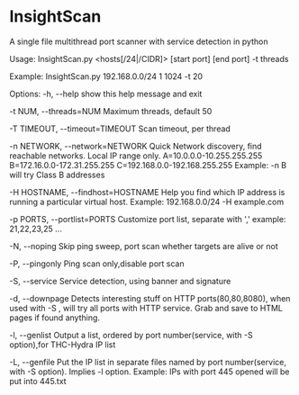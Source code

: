 InsightScan
===========

A single file multithread port scanner with service detection in python

Usage: InsightScan.py <hosts[/24|/CIDR]> [start port] [end port] -t threads

Example: InsightScan.py 192.168.0.0/24 1 1024 -t 20

Options:
  -h, --help            show this help message and exit
  
  -t NUM, --threads=NUM
                        Maximum threads, default 50
                        
  -T TIMEOUT, --timeout=TIMEOUT
                        Scan timeout, per thread
                        
  -n NETWORK, --network=NETWORK
                       Quick Network discovery, find reachable networks.
                       Local IP range only. 
                       A=10.0.0.0-10.255.255.255
                       B=172.16.0.0-172.31.255.255
                       C=192.168.0.0-192.168.255.255 
                       Example: -n B will try Class B addresses     
                       
  -H HOSTNAME, --findhost=HOSTNAME
                        Help you find which IP address is running a particular
                        virtual host. Example: 192.168.0.0/24 -H example.com  
                        
  -p PORTS, --portlist=PORTS
                        Customize port list, separate with ',' example:
                        21,22,23,25 ...
                        
  -N, --noping          Skip ping sweep, port scan whether targets are alive
                        or not
                        
  -P, --pingonly        Ping scan only,disable port scan
  
  -S, --service         Service detection, using banner and signature
  
  -d, --downpage        Detects interesting stuff on HTTP ports(80,80,8080),
                        when used with -S , will try all ports with HTTP
                        service. Grab and save to HTML pages if found
                        anything.
                        
  -l, --genlist         Output a list, ordered by port number(service, with -S
                        option),for THC-Hydra IP list
                        
  -L, --genfile         Put the IP list in separate files named by port
                        number(service, with -S option). Implies -l option.
                        Example: IPs with port 445 opened will be put into
                        445.txt
                        
                        
